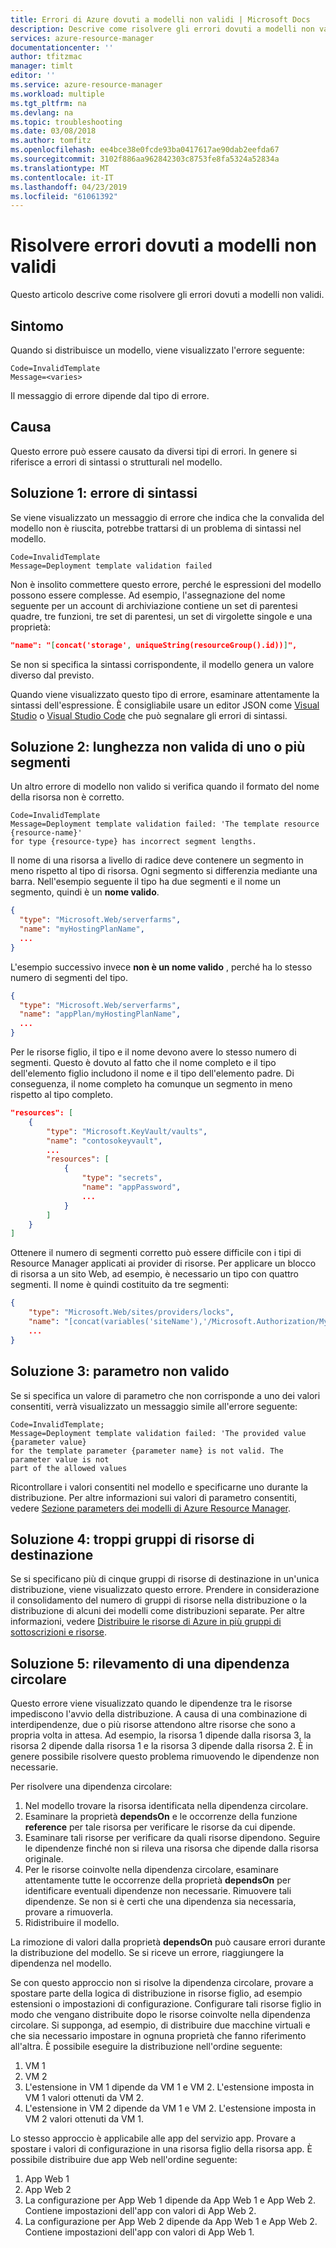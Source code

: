 ```yaml
---
title: Errori di Azure dovuti a modelli non validi | Microsoft Docs
description: Descrive come risolvere gli errori dovuti a modelli non validi.
services: azure-resource-manager
documentationcenter: ''
author: tfitzmac
manager: timlt
editor: ''
ms.service: azure-resource-manager
ms.workload: multiple
ms.tgt_pltfrm: na
ms.devlang: na
ms.topic: troubleshooting
ms.date: 03/08/2018
ms.author: tomfitz
ms.openlocfilehash: ee4bce38e0fcde93ba0417617ae90dab2eefda67
ms.sourcegitcommit: 3102f886aa962842303c8753fe8fa5324a52834a
ms.translationtype: MT
ms.contentlocale: it-IT
ms.lasthandoff: 04/23/2019
ms.locfileid: "61061392"
---
```

# <a name="resolve-errors-for-invalid-template"></a>Risolvere errori dovuti a modelli non validi

Questo articolo descrive come risolvere gli errori dovuti a modelli non validi.

## <a name="symptom"></a>Sintomo

Quando si distribuisce un modello, viene visualizzato l'errore seguente:

```
Code=InvalidTemplate
Message=<varies>
```

Il messaggio di errore dipende dal tipo di errore.

## <a name="cause"></a>Causa

Questo errore può essere causato da diversi tipi di errori. In genere si riferisce a errori di sintassi o strutturali nel modello.

<a id="syntax-error" />

## <a name="solution-1---syntax-error"></a>Soluzione 1: errore di sintassi

Se viene visualizzato un messaggio di errore che indica che la convalida del modello non è riuscita, potrebbe trattarsi di un problema di sintassi nel modello.

```
Code=InvalidTemplate
Message=Deployment template validation failed
```

Non è insolito commettere questo errore, perché le espressioni del modello possono essere complesse. Ad esempio, l'assegnazione del nome seguente per un account di archiviazione contiene un set di parentesi quadre, tre funzioni, tre set di parentesi, un set di virgolette singole e una proprietà:

```json
"name": "[concat('storage', uniqueString(resourceGroup().id))]",
```

Se non si specifica la sintassi corrispondente, il modello genera un valore diverso dal previsto.

Quando viene visualizzato questo tipo di errore, esaminare attentamente la sintassi dell'espressione. È consigliabile usare un editor JSON come [Visual Studio](vs-azure-tools-resource-groups-deployment-projects-create-deploy.md) o [Visual Studio Code](resource-manager-vs-code.md) che può segnalare gli errori di sintassi.

<a id="incorrect-segment-lengths" />

## <a name="solution-2---incorrect-segment-lengths"></a>Soluzione 2: lunghezza non valida di uno o più segmenti

Un altro errore di modello non valido si verifica quando il formato del nome della risorsa non è corretto.

```
Code=InvalidTemplate
Message=Deployment template validation failed: 'The template resource {resource-name}'
for type {resource-type} has incorrect segment lengths.
```

Il nome di una risorsa a livello di radice deve contenere un segmento in meno rispetto al tipo di risorsa. Ogni segmento si differenzia mediante una barra. Nell'esempio seguente il tipo ha due segmenti e il nome un segmento, quindi è un **nome valido**.

```json
{
  "type": "Microsoft.Web/serverfarms",
  "name": "myHostingPlanName",
  ...
}
```

L'esempio successivo invece **non è un nome valido** , perché ha lo stesso numero di segmenti del tipo.

```json
{
  "type": "Microsoft.Web/serverfarms",
  "name": "appPlan/myHostingPlanName",
  ...
}
```

Per le risorse figlio, il tipo e il nome devono avere lo stesso numero di segmenti. Questo è dovuto al fatto che il nome completo e il tipo dell'elemento figlio includono il nome e il tipo dell'elemento padre. Di conseguenza, il nome completo ha comunque un segmento in meno rispetto al tipo completo.

```json
"resources": [
    {
        "type": "Microsoft.KeyVault/vaults",
        "name": "contosokeyvault",
        ...
        "resources": [
            {
                "type": "secrets",
                "name": "appPassword",
                ...
            }
        ]
    }
]
```

Ottenere il numero di segmenti corretto può essere difficile con i tipi di Resource Manager applicati ai provider di risorse. Per applicare un blocco di risorsa a un sito Web, ad esempio, è necessario un tipo con quattro segmenti. Il nome è quindi costituito da tre segmenti:

```json
{
    "type": "Microsoft.Web/sites/providers/locks",
    "name": "[concat(variables('siteName'),'/Microsoft.Authorization/MySiteLock')]",
    ...
}
```

<a id="parameter-not-valid" />

## <a name="solution-3---parameter-is-not-valid"></a>Soluzione 3: parametro non valido

Se si specifica un valore di parametro che non corrisponde a uno dei valori consentiti, verrà visualizzato un messaggio simile all'errore seguente:

```
Code=InvalidTemplate;
Message=Deployment template validation failed: 'The provided value {parameter value}
for the template parameter {parameter name} is not valid. The parameter value is not
part of the allowed values
```

Ricontrollare i valori consentiti nel modello e specificarne uno durante la distribuzione. Per altre informazioni sui valori di parametro consentiti, vedere [Sezione parameters dei modelli di Azure Resource Manager](resource-group-authoring-templates.md#parameters).

<a id="too-many-resource-groups" />

## <a name="solution-4---too-many-target-resource-groups"></a>Soluzione 4: troppi gruppi di risorse di destinazione

Se si specificano più di cinque gruppi di risorse di destinazione in un'unica distribuzione, viene visualizzato questo errore. Prendere in considerazione il consolidamento del numero di gruppi di risorse nella distribuzione o la distribuzione di alcuni dei modelli come distribuzioni separate. Per altre informazioni, vedere [Distribuire le risorse di Azure in più gruppi di sottoscrizioni e risorse](resource-manager-cross-resource-group-deployment.md).

<a id="circular-dependency" />

## <a name="solution-5---circular-dependency-detected"></a>Soluzione 5: rilevamento di una dipendenza circolare

Questo errore viene visualizzato quando le dipendenze tra le risorse impediscono l'avvio della distribuzione. A causa di una combinazione di interdipendenze, due o più risorse attendono altre risorse che sono a propria volta in attesa. Ad esempio, la risorsa 1 dipende dalla risorsa 3, la risorsa 2 dipende dalla risorsa 1 e la risorsa 3 dipende dalla risorsa 2. È in genere possibile risolvere questo problema rimuovendo le dipendenze non necessarie.

Per risolvere una dipendenza circolare:

1. Nel modello trovare la risorsa identificata nella dipendenza circolare. 
2. Esaminare la proprietà **dependsOn** e le occorrenze della funzione **reference** per tale risorsa per verificare le risorse da cui dipende. 
3. Esaminare tali risorse per verificare da quali risorse dipendono. Seguire le dipendenze finché non si rileva una risorsa che dipende dalla risorsa originale.
5. Per le risorse coinvolte nella dipendenza circolare, esaminare attentamente tutte le occorrenze della proprietà **dependsOn** per identificare eventuali dipendenze non necessarie. Rimuovere tali dipendenze. Se non si è certi che una dipendenza sia necessaria, provare a rimuoverla. 
6. Ridistribuire il modello.

La rimozione di valori dalla proprietà **dependsOn** può causare errori durante la distribuzione del modello. Se si riceve un errore, riaggiungere la dipendenza nel modello. 

Se con questo approccio non si risolve la dipendenza circolare, provare a spostare parte della logica di distribuzione in risorse figlio, ad esempio estensioni o impostazioni di configurazione. Configurare tali risorse figlio in modo che vengano distribuite dopo le risorse coinvolte nella dipendenza circolare. Si supponga, ad esempio, di distribuire due macchine virtuali e che sia necessario impostare in ognuna proprietà che fanno riferimento all'altra. È possibile eseguire la distribuzione nell'ordine seguente:

1. VM 1
2. VM 2
3. L'estensione in VM 1 dipende da VM 1 e VM 2. L'estensione imposta in VM 1 valori ottenuti da VM 2.
4. L'estensione in VM 2 dipende da VM 1 e VM 2. L'estensione imposta in VM 2 valori ottenuti da VM 1.

Lo stesso approccio è applicabile alle app del servizio app. Provare a spostare i valori di configurazione in una risorsa figlio della risorsa app. È possibile distribuire due app Web nell'ordine seguente:

1. App Web 1
2. App Web 2
3. La configurazione per App Web 1 dipende da App Web 1 e App Web 2. Contiene impostazioni dell'app con valori di App Web 2.
4. La configurazione per App Web 2 dipende da App Web 1 e App Web 2. Contiene impostazioni dell'app con valori di App Web 1.
